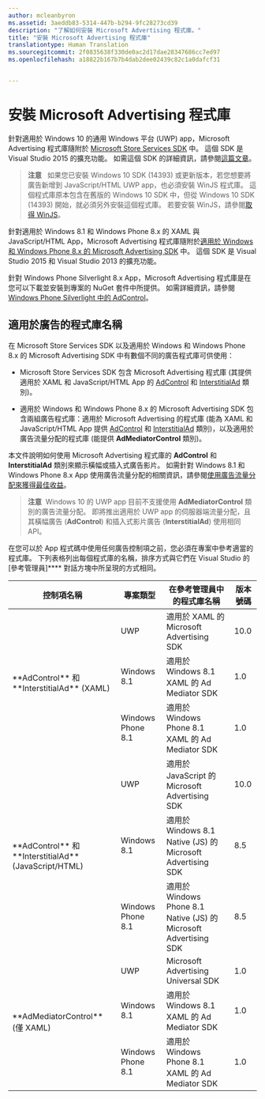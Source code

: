 ```yaml
---
author: mcleanbyron
ms.assetid: 3aeddb83-5314-447b-b294-9fc28273cd39
description: "了解如何安裝 Microsoft Advertising 程式庫。"
title: "安裝 Microsoft Advertising 程式庫"
translationtype: Human Translation
ms.sourcegitcommit: 2f0835638f330de0ac2d17dae28347686cc7ed97
ms.openlocfilehash: a18822b167b7b4dab2dee02439c82c1a0dafcf31


---
```


# 安裝 Microsoft Advertising 程式庫




針對適用於 Windows 10 的通用 Windows 平台 (UWP) app，Microsoft Advertising 程式庫隨附於 [Microsoft Store Services SDK](http://aka.ms/store-em-sdk) 中。 這個 SDK 是 Visual Studio 2015 的擴充功能。 如需這個 SDK 的詳細資訊，請參閱[這篇文章](https://msdn.microsoft.com/windows/uwp/monetize/microsoft-store-services-sdk)。

> **注意**&nbsp;&nbsp; 如果您已安裝 Windows 10 SDK (14393) 或更新版本，若您想要將廣告新增到 JavaScript/HTML UWP app，也必須安裝 WinJS 程式庫。 這個程式庫原本包含在舊版的 Windows 10 SDK 中，但從 Windows 10 SDK (14393) 開始，就必須另外安裝這個程式庫。 若要安裝 WinJS，請參閱[取得 WinJS](http://try.buildwinjs.com/download/GetWinJS/)。

針對適用於 Windows 8.1 和 Windows Phone 8.x 的 XAML 與 JavaScript/HTML App，Microsoft Advertising 程式庫隨附於[適用於 Windows 和 Windows Phone 8.x 的 Microsoft Advertising SDK](http://aka.ms/store-8-sdk) 中。 這個 SDK 是 Visual Studio 2015 和 Visual Studio 2013 的擴充功能。

針對 Windows Phone Silverlight 8.x App，Microsoft Advertising 程式庫是在您可以下載並安裝到專案的 NuGet 套件中所提供。 如需詳細資訊，請參閱 [Windows Phone Silverlight 中的 AdControl](adcontrol-in-windows-phone-silverlight.md)。

## 適用於廣告的程式庫名稱


在 Microsoft Store Services SDK 以及適用於 Windows 和 Windows Phone 8.x 的 Microsoft Advertising SDK 中有數個不同的廣告程式庫可供使用：

* Microsoft Store Services SDK 包含 Microsoft Advertising 程式庫 (其提供適用於 XAML 和 JavaScript/HTML App 的 [AdControl](https://msdn.microsoft.com/library/windows/apps/microsoft.advertising.winrt.ui.adcontrol.aspx) 和 [InterstitialAd](https://msdn.microsoft.com/library/windows/apps/microsoft.advertising.winrt.ui.interstitialad.aspx) 類別)。

* 適用於 Windows 和 Windows Phone 8.x 的 Microsoft Advertising SDK 包含兩組廣告程式庫：適用於 Microsoft Advertising 的程式庫 (能為 XAML 和 JavaScript/HTML App 提供 [AdControl](https://msdn.microsoft.com/library/windows/apps/microsoft.advertising.winrt.ui.adcontrol.aspx) 和 [InterstitialAd](https://msdn.microsoft.com/library/windows/apps/microsoft.advertising.winrt.ui.interstitialad.aspx) 類別)，以及適用於廣告流量分配的程式庫 (能提供 **AdMediatorControl** 類別)。

本文件說明如何使用 Microsoft Advertising 程式庫的 **AdControl** 和 **InterstitialAd** 類別來顯示橫幅或插入式廣告影片。 如需針對 Windows 8.1 和 Windows Phone 8.x App 使用廣告流量分配的相關資訊，請參閱[使用廣告流量分配來獲得最佳收益](https://msdn.microsoft.com/library/windows/apps/xaml/dn864359.aspx)。

>**注意**&nbsp;&nbsp;Windows 10 的 UWP app 目前不支援使用 **AdMediatorControl** 類別的廣告流量分配。 即將推出適用於 UWP app 的伺服器端流量分配，且其橫幅廣告 (**AdControl**) 和插入式影片廣告 (**InterstitialAd**) 使用相同 API。

在您可以於 App 程式碼中使用任何廣告控制項之前，您必須在專案中參考適當的程式庫。 下列表格列出每個程式庫的名稱，排序方式與它們在 Visual Studio 的 [參考管理員]**** 對話方塊中所呈現的方式相同。


<table>
    <thead>
        <tr><th>控制項名稱</th><th>專案類型</th><th>在參考管理員中的程式庫名稱</th><th>版本號碼</th></tr>
    </thead>
    <tbody>
    <tr>
            <td rowspan="3">**AdControl** 和 **InterstitialAd** (XAML)</td>
            <td>UWP</td>
            <td>適用於 XAML 的 Microsoft Advertising SDK</td>
            <td>10.0</td>
        </tr>
        <tr>
            <td>Windows 8.1</td>
            <td>適用於 Windows 8.1 XAML 的 Ad Mediator SDK</td>
            <td>1.0</td>
        </tr>
        <tr>
            <td>Windows Phone 8.1</td>
            <td>適用於 Windows Phone 8.1 XAML 的 Ad Mediator SDK</td>
            <td>1.0</td>
        </tr>
    <tr>
            <td rowspan="3">**AdControl** 和 **InterstitialAd** (JavaScript/HTML)</td>
            <td>UWP</td>
            <td>適用於 JavaScript 的 Microsoft Advertising SDK</td>
            <td>10.0</td>
        </tr>
        <tr>
            <td>Windows 8.1</td>
            <td>適用於 Windows 8.1 Native (JS) 的 Microsoft Advertising SDK</td>
            <td>8.5</td>
        </tr>
        <tr>
            <td>Windows Phone 8.1</td>
            <td>適用於 Windows Phone 8.1 Native (JS) 的 Microsoft Advertising SDK</td>
            <td>8.5</td>
        </tr>
    <tr>
            <td rowspan="3">**AdMediatorControl** (僅 XAML)</td>
            <td>UWP</td>
            <td>Microsoft Advertising Universal SDK</td>
            <td>1.0</td>
        </tr>
        <tr>
            <td>Windows 8.1</td>
            <td>適用於 Windows 8.1 XAML 的 Ad Mediator SDK</td>
            <td>1.0</td>
        </tr>
        <tr>
            <td>Windows Phone 8.1</td>
            <td>適用於 Windows Phone 8.1 XAML 的 Ad Mediator SDK</td>
            <td>1.0</td>
        </tr>
    </tbody>
</table>

 

 

 



<!--HONumber=Sep16_HO2-->


